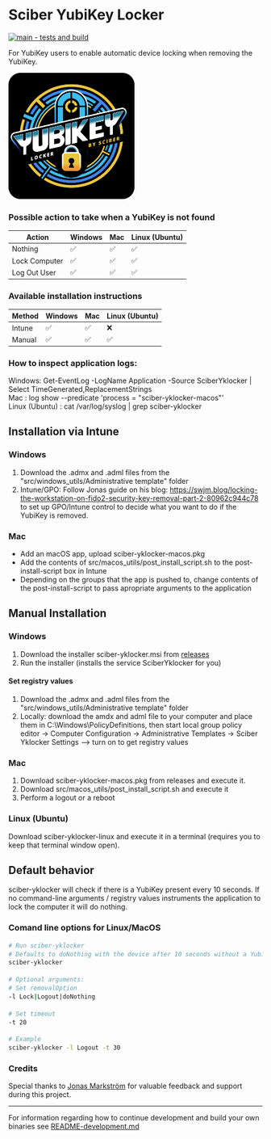 # Sciber YubiKey Locker
[![main - tests and build](https://github.com/sciber-io/yklocker/actions/workflows/ci.yml/badge.svg?branch=main)](https://github.com/sciber-io/yklocker/actions/workflows/ci.yml)

For YubiKey users to enable automatic device locking when removing the YubiKey.

<img src="images/sciber_yklocker.png" alt="YubiKey Autolocker by Sciber" width="250"/>




### Possible action to take when a YubiKey is not found
| Action        | Windows   | Mac  | Linux (Ubuntu)  |
| ---           | ---       | ---  | ---    |
| Nothing       | ✅       | ✅   | ✅    |
| Lock Computer | ✅       | ✅   | ✅    |
| Log Out User  | ✅       | ✅   | ✅    |

### Available installation instructions
| Method        | Windows   | Mac   | Linux (Ubuntu) |
| ---           | ---       | ---  | ---    |
| Intune        | ✅       | ✅   | ❌
| Manual        | ✅       | ✅   | ✅    |

### How to inspect application logs:
Windows: Get-EventLog -LogName Application -Source SciberYklocker | Select TimeGenerated,ReplacementStrings  
Mac :  log show --predicate 'process = "sciber-yklocker-macos"'  
Linux (Ubuntu) : cat /var/log/syslog | grep sciber-yklocker  


## Installation via Intune
### Windows
1. Download the .admx and .adml files from the "src/windows_utils/Administrative template" folder
2. Intune/GPO: Follow Jonas guide on his blog: https://swjm.blog/locking-the-workstation-on-fido2-security-key-removal-part-2-80962c944c78 to set up GPO/Intune control to decide what you want to do if the YubiKey is removed.
### Mac
- Add an macOS app, upload sciber-yklocker-macos.pkg
- Add the contents of src/macos_utils/post_install_script.sh to the post-install-script box in Intune
- Depending on the groups that the app is pushed to, change contents of the post-install-script to pass apropriate arguments to the application


## Manual Installation
### Windows
1. Download the installer sciber-yklocker.msi from [releases](https://github.com/sciber-io/yklocker/releases)
2. Run the installer (installs the service SciberYklocker for you)
#### Set registry values

1. Download the .admx and .adml files from the "src/windows_utils/Administrative template" folder
2. Locally: download the amdx and adml file to your computer and place them in C:\Windows\PolicyDefinitions, then start local group policy editor -> Computer Configuration -> Administrative Templates -> Sciber Yklocker Settings --> turn on to get registry values

### Mac
1. Download sciber-yklocker-macos.pkg from releases and execute it.
2. Download src/macos_utils/post_install_script.sh and execute it
3. Perform a logout or a reboot

### Linux (Ubuntu)
Download sciber-yklocker-linux and execute it in a terminal (requires you to keep that terminal window open).

## Default behavior
sciber-yklocker will check if there is a YubiKey present every 10 seconds. If no command-line arguments / registry values instruments the application to lock the computer it will do nothing.






### Comand line options for Linux/MacOS
```bash
# Run sciber-yklocker
# Defaults to doNothing with the device after 10 seconds without a YubiKey
sciber-yklocker

# Optional arguments:
# Set removalOption
-l Lock|Logout|doNothing

# Set timeout
-t 20

# Example
sciber-yklocker -l Logout -t 30
```


### Credits
Special thanks to [Jonas Markström](https://github.com/JMarkstrom/) for valuable feedback and support during this project.

____
For information regarding how to continue development and build your own binaries see [README-development.md](README-development.md)
